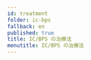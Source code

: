 ```yaml
---
id: treatment
folder: ic-bps
fallback: en
published: true
title: IC/BPS の治療法
menutitle: IC/BPS の治療法
---
```

